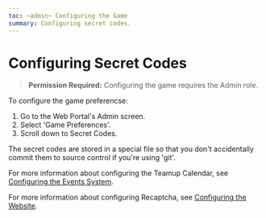 ```yaml
---
toc: ~admin~ Configuring the Game
summary: Configuring secret codes.
---
```

# Configuring Secret Codes

> **Permission Required:** Configuring the game requires the Admin role.

To configure the game preferencse:

1. Go to the Web Portal's Admin screen.  
2. Select 'Game Preferences'.
3. Scroll down to Secret Codes.

The secret codes are stored in a special file so that you don't accidentally commit them to source control if you're using 'git'.  

For more information about configuring the Teamup Calendar, see [Configuring the Events System](/help/events/config).

For more information about configuring Recaptcha, see [Configuring the Website](/help/website/config).